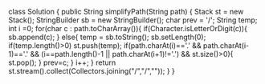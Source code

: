 class Solution {
public String simplifyPath(String path) {
Stack<String> st = new Stack<String>();
StringBuilder sb = new StringBuilder();
char prev = '/';
String temp;
int i =0;
for(char c : path.toCharArray()){
if(Character.isLetterOrDigit(c)){
sb.append(c);
} else{
temp = sb.toString();
sb.setLength(0);
if(temp.length()>0)
st.push(temp);
if(path.charAt(i)=='.' && path.charAt(i-1)=='.' && (i==path.length()-1 || path.charAt(i+1)!='.') && st.size()>0){
st.pop();
}
prev=c;
}
i++;
}
return st.stream().collect(Collectors.joining("/","/",""));
}
}